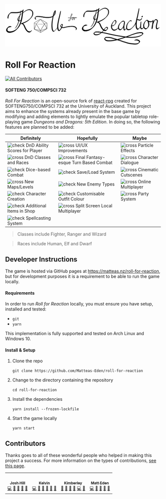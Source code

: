 <img src="public/logo/logo-wide-no-background.png">

# Roll For Reaction

<!-- ALL-CONTRIBUTORS-BADGE:START - Do not remove or modify this section -->

[![All Contributors](https://img.shields.io/badge/all_contributors-4-orange.svg?style=flat-square)](#contributors-)

<!-- ALL-CONTRIBUTORS-BADGE:END -->

#### SOFTENG 750/COMPSCI 732

_Roll For Reaction_ is an open-source fork of [react-rpg](https://github.com/ASteinheiser/react-rpg.com) created for SOFTENG750/COMPSCI 732 at the University of Auckland. This project aims to enhance the systems already present in the base game by modifying and adding elements to lightly emulate the popular tabletop role-playing game _Dungeons and Dragons: 5th Edition_. In doing so, the following features are planned to be added:

| Definitely                                        | Hopefully                                             | Maybe                               |
| ------------------------------------------------- | ----------------------------------------------------- | ----------------------------------- |
| ![check][checkmark] DnD Ability Scores for Player | ![cross][cross] UI/UX Improvements                    | ![cross][cross] Particle Effects    |
| ![cross][cross] DnD Classes and Races             | ![cross][cross] Final Fantasy-esque Turn Based Combat | ![cross][cross] Character Dialogue  |
| ![check][checkmark] Dice-based Combat             | ![check][checkmark] Save/Load System                  | ![cross][cross] Cinematic Cutscenes |
| ![cross][cross] New Maps/Levels                   | ![check][checkmark] New Enemy Types                       | ![cross][cross] Online Multiplayer  |
| ![check][checkmark] Character Creation            | ![check][checkmark] Customisable Outfit Colour        | ![cross][cross] Party System        |
| ![check][checkmark] Additional Items in Shop      | ![cross][cross] Split Screen Local Multiplayer        |                                     |
| ![check][checkmark] Spellcasting System           |                                                       |                                     |

> Classes include Fighter, Ranger and Wizard

> Races include Human, Elf and Dwarf

## Developer Instructions

The game is hosted via GitHub pages at https://matteas.nz/roll-for-reaction, but for development purposes it is a requirement to be able to run the game locally.

#### Requirements

In order to run _Roll for Reaction_ locally, you must ensure you have setup, installed and tested:

-   `git`
-   `yarn`

This implementation is fully supported and tested on Arch Linux and Windows 10.

#### Install & Setup

1. Clone the repo

    `git clone https://github.com/Matteas-Eden/roll-for-reaction`

2. Change to the directory containing the repository

    `cd roll-for-reaction`

3. Install the dependencies

    `yarn install --frozen-lockfile`

4. Start the game locally

    `yarn start`

## Contributors

Thanks goes to all of these wonderful people who helped in making this project a success. For more information on the types of contributions, [see this page](../../wiki/Contributions).

<!-- ALL-CONTRIBUTORS-LIST:START - Do not remove or modify this section -->
<!-- prettier-ignore-start -->
<!-- markdownlint-disable -->
<table>
  <tr>
    <td align="center"><a href="https://github.com/Pyxxil"><img src="https://avatars1.githubusercontent.com/u/12526499?v=4" width="100px;" alt=""/><br /><sub><b>Josh Hill</b></sub></a><br /><a href="https://github.com/matteas-eden/roll-for-reaction/commits?author=Pyxxil" title="Code">💻</a> <a href="#ideas-Pyxxil" title="Ideas, Planning, & Feedback">🤔</a> <a href="https://github.com/matteas-eden/roll-for-reaction/pulls?q=is%3Apr+reviewed-by%3APyxxil" title="Reviewed Pull Requests">👀</a> <a href="https://github.com/matteas-eden/roll-for-reaction/commits?author=Pyxxil" title="Documentation">📖</a> <a href="#maintenance-Pyxxil" title="Maintenance">🚧</a></td>
    <td align="center"><a href="https://github.com/Frosty273"><img src="https://avatars0.githubusercontent.com/u/39424472?v=4" width="100px;" alt=""/><br /><sub><b>Kelvin</b></sub></a><br /><a href="https://github.com/matteas-eden/roll-for-reaction/commits?author=Frosty273" title="Code">💻</a> <a href="#ideas-Frosty273" title="Ideas, Planning, & Feedback">🤔</a> <a href="#design-Frosty273" title="Design">🎨</a> <a href="https://github.com/matteas-eden/roll-for-reaction/pulls?q=is%3Apr+reviewed-by%3AFrosty273" title="Reviewed Pull Requests">👀</a> <a href="https://github.com/matteas-eden/roll-for-reaction/commits?author=Frosty273" title="Documentation">📖</a> <a href="#maintenance-Frosty273" title="Maintenance">🚧</a></td>
    <td align="center"><a href="https://github.com/KimberleyEvans-Parker"><img src="https://avatars2.githubusercontent.com/u/45865186?v=4" width="100px;" alt=""/><br /><sub><b>Kimberley</b></sub></a><br /><a href="#design-KimberleyEvans-Parker" title="Design">🎨</a> <a href="#ideas-KimberleyEvans-Parker" title="Ideas, Planning, & Feedback">🤔</a> <a href="https://github.com/matteas-eden/roll-for-reaction/commits?author=KimberleyEvans-Parker" title="Documentation">📖</a> <a href="https://github.com/matteas-eden/roll-for-reaction/pulls?q=is%3Apr+reviewed-by%3AKimberleyEvans-Parker" title="Reviewed Pull Requests">👀</a> <a href="https://github.com/matteas-eden/roll-for-reaction/commits?author=KimberleyEvans-Parker" title="Code">💻</a> <a href="#maintenance-KimberleyEvans-Parker" title="Maintenance">🚧</a></td>
    <td align="center"><a href="http://matteas.nz"><img src="https://avatars0.githubusercontent.com/u/45587386?v=4" width="100px;" alt=""/><br /><sub><b>Matt Eden</b></sub></a><br /><a href="https://github.com/matteas-eden/roll-for-reaction/commits?author=Matteas-Eden" title="Code">💻</a> <a href="https://github.com/matteas-eden/roll-for-reaction/commits?author=Matteas-Eden" title="Documentation">📖</a> <a href="#ideas-Matteas-Eden" title="Ideas, Planning, & Feedback">🤔</a> <a href="https://github.com/matteas-eden/roll-for-reaction/pulls?q=is%3Apr+reviewed-by%3AMatteas-Eden" title="Reviewed Pull Requests">👀</a> <a href="#maintenance-Matteas-Eden" title="Maintenance">🚧</a></td>
  </tr>
</table>

<!-- markdownlint-enable -->
<!-- prettier-ignore-end -->

<!-- ALL-CONTRIBUTORS-LIST:END -->

[checkmark]: https://api.iconify.design/octicon:check.svg?color=green 'cross'
[cross]: https://api.iconify.design/octicon:x.svg?color=red&height=16 'check'
